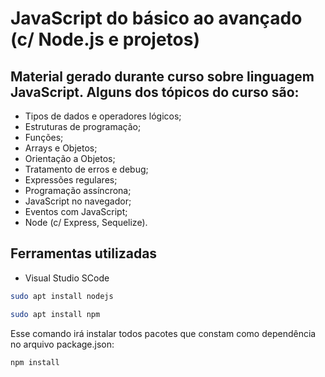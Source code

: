 # JavaScript do básico ao avançado (c/ Node.js e projetos)

## Material gerado durante curso sobre linguagem JavaScript. Alguns dos tópicos do curso são:

- Tipos de dados e operadores lógicos;
- Estruturas de programação;
- Funções;
- Arrays e Objetos;
- Orientação a Objetos;
- Tratamento de erros e debug;
- Expressões regulares;
- Programação assíncrona;
- JavaScript no navegador;
- Eventos com JavaScript;
- Node (c/ Express, Sequelize).

## Ferramentas utilizadas

* Visual Studio SCode

```sh
sudo apt install nodejs
```
```sh
sudo apt install npm
```

Esse comando irá instalar todos pacotes que constam como dependência no arquivo package.json:
```sh
npm install
```
